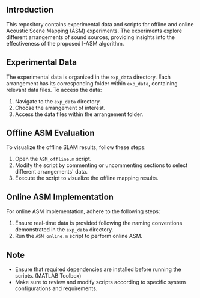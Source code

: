 
## Introduction
This repository contains experimental data and scripts for offline and online Acoustic Scene Mapping (ASM) experiments. The experiments explore different arrangements of sound sources, providing insights into the effectiveness of the proposed I-ASM algorithm.

## Experimental Data
The experimental data is organized in the `exp_data` directory. Each arrangement has its corresponding folder within `exp_data`, containing relevant data files. To access the data:

1. Navigate to the `exp_data` directory.
2. Choose the arrangement of interest.
3. Access the data files within the arrangement folder.

## Offline ASM Evaluation
To visualize the offline SLAM results, follow these steps:

1. Open the `ASM_offline.m` script.
2. Modify the script by commenting or uncommenting sections to select different arrangements' data.
3. Execute the script to visualize the offline mapping results.

## Online ASM Implementation
For online ASM implementation, adhere to the following steps:

1. Ensure real-time data is provided following the naming conventions demonstrated in the `exp_data` directory.
2. Run the `ASM_online.m` script to perform online ASM.

## Note
- Ensure that required dependencies are installed before running the scripts. (MATLAB Toolbox)
- Make sure to review and modify scripts according to specific system configurations and requirements.
